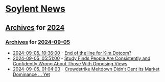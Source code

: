 # [Soylent News](../../../README.md)

## [Archives](../../index.md) for [2024](../index.md)

### [Archives](../../index.md) for [2024-09-05](index.md)

* [2024-09-05, 10:36:00](https://soylentnews.org/article.pl?sid=24/09/04/0435252&from=rss) - [End of the line for Kim Dotcom?](https://soylentnews.org/article.pl?sid=24/09/04/0435252&from=rss)
* [2024-09-05, 05:51:00](https://soylentnews.org/article.pl?sid=24/09/04/0324222&from=rss) - [Study Finds People Are Consistently and Confidently Wrong About Those With Opposing Views](https://soylentnews.org/article.pl?sid=24/09/04/0324222&from=rss)
* [2024-09-05, 01:04:00](https://soylentnews.org/article.pl?sid=24/09/04/0317221&from=rss) - [Crowdstrike Meltdown Didn't Dent Its Market Dominance … Yet ](https://soylentnews.org/article.pl?sid=24/09/04/0317221&from=rss)
